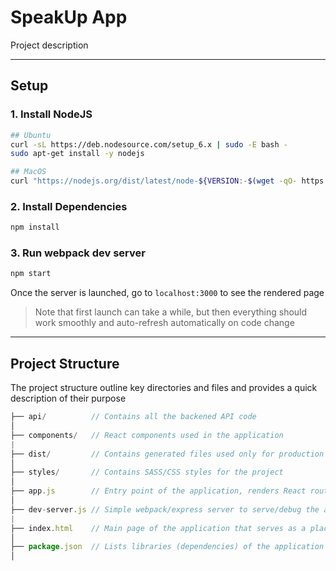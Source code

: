 # SpeakUp App
Project description 

---

## Setup

### 1. Install NodeJS

```bash
## Ubuntu
curl -sL https://deb.nodesource.com/setup_6.x | sudo -E bash -
sudo apt-get install -y nodejs

## MacOS
curl "https://nodejs.org/dist/latest/node-${VERSION:-$(wget -qO- https://nodejs.org/dist/latest/ | sed -nE 's|.*>node-(.*)\.pkg</a>.*|\1|p')}.pkg" > "$HOME/Downloads/node-latest.pkg" && sudo installer -store -pkg "$HOME/Downloads/node-latest.pkg" -target "/"

```

### 2. Install Dependencies


```bash
npm install
```


### 3. Run webpack dev server

```bash
npm start
```
Once the server is launched, go to `localhost:3000` to see the rendered page

>Note that first launch can take a while, but then everything should work smoothly 
and auto-refresh automatically on code change


----

## Project Structure

The project structure outline key directories and files and provides a quick description of their purpose

```js
├── api/          // Contains all the backened API code
│
├── components/   // React components used in the application
|
├── dist/         // Contains generated files used only for production (e.g bundle.js)
│
├── styles/       // Contains SASS/CSS styles for the project
│
├── app.js        // Entry point of the application, renders React router and all child components
│  
├── dev-server.js // Simple webpack/express server to serve/debug the application locally (Bonus points for hot reload)
|
├── index.html    // Main page of the application that serves as a placeholder for all Javascript (React components)
│
├── package.json  // Lists libraries (dependencies) of the application and a few shortcut commands
│
```

